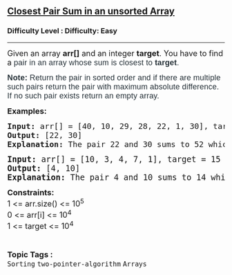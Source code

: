 <h2><a href="https://www.geeksforgeeks.org/problems/closest-pair-sum-in-an-unsorted-array/1?page=3&category=two-pointer-algorithm,sliding-window,prefix-sum&difficulty=Basic,Easy&sortBy=submissions">Closest Pair Sum in an unsorted Array</a></h2><h3>Difficulty Level : Difficulty: Easy</h3><hr><div class="problems_problem_content__Xm_eO"><p><span style="font-size: 18px;">Given an array&nbsp;<strong>arr[]</strong>&nbsp;and an integer&nbsp;<strong>target</strong>.&nbsp;</span><span style="font-size: 18px;">You have to find a&nbsp;</span><span style="background-color: #ffffff; color: #273239; font-family: Nunito, sans-serif; font-size: 18px; letter-spacing: 0.162px; text-align: justify;">pair in an array whose sum is closest to&nbsp;<strong>target</strong>.</span></p>
<p><strong><span style="background-color: #ffffff; color: #273239; font-family: Nunito, sans-serif; font-size: 18px; letter-spacing: 0.162px; text-align: justify;">Note:&nbsp;</span></strong><span style="background-color: #ffffff; color: #273239; font-family: Nunito, sans-serif; font-size: 18px; letter-spacing: 0.162px; text-align: justify;">Return the pair in sorted order and i</span><span style="background-color: #ffffff; color: #273239; font-family: Nunito, sans-serif; font-size: 18px; letter-spacing: 0.162px;">f there are multiple such pairs return the pair with maximum absolute difference. If no such pair exists return an empty array.</span></p>
<p><strong style="font-size: 18px;">Examples:</strong></p>
<pre><span style="font-size: 18px;"><strong>Input: </strong></span><span style="font-size: 18px;">arr[] = [40, 10, 29, 28, 22, 1, 30], target = 54 </span><span style="font-size: 18px;">
<strong>Output: </strong>[22, 30]<strong>
Explanation: </strong></span><span style="font-size: 18px;">The pair 22 and 30 sums to 52 which is the closest sum to 54.</span></pre>
<pre><span style="font-size: 14pt;"><strong>Input: </strong>arr[] = [10, 3, 4, 7, 1], target = 15 
<strong>Output: </strong>[4, 10]<strong>
Explanation: </strong></span><span style="font-size: 18.6667px;">The pair 4 and 10 sums to 14 which is the closest sum to 15.</span></pre>
<p><span style="font-size: 18px;"><strong>Constraints:<br></strong>1 &lt;= arr.size() &lt;= 10<sup>5</sup><strong><br></strong></span><span style="font-size: 18px;">0 &lt;= arr[i]&nbsp;</span><span style="font-size: 18px;">&lt;= 10<sup>4</sup></span><span style="font-size: 18px;"><br></span><span style="font-size: 18px;">1 &lt;= target &lt;= 10<sup>4</sup></span></p></div><br><p><span style=font-size:18px><strong>Topic Tags : </strong><br><code>Sorting</code>&nbsp;<code>two-pointer-algorithm</code>&nbsp;<code>Arrays</code>&nbsp;